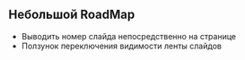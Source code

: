 Небольшой RoadMap
---------------

  - Выводить номер слайда непосредственно на странице
  - Ползунок переключения видимости ленты слайдов
